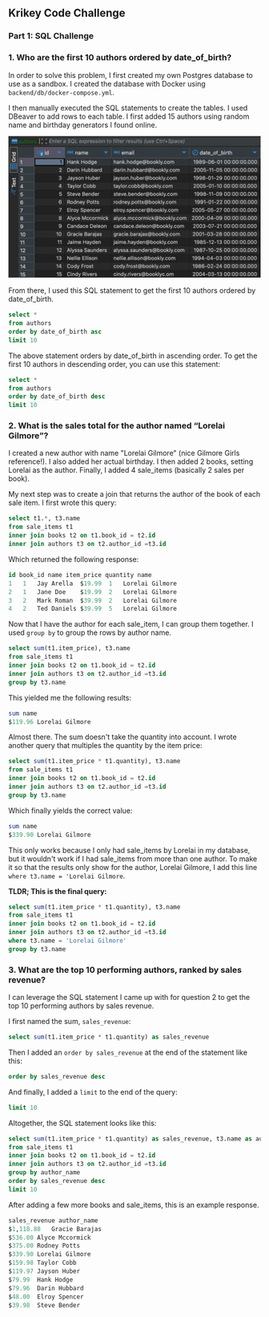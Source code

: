 ## Krikey Code Challenge

### Part 1: SQL Challenge

### 1. Who are the first 10 authors ordered by date_of_birth?

In order to solve this problem, I first created my own Postgres database to use as a sandbox. I created the database with Docker using `backend/db/docker-compose.yml`.

I then manually executed the SQL statements to create the tables. I used DBeaver to add rows to each table. I first added 15 authors using random name and birthday generators I found online.

<img src="images/authors_table.png" />

From there, I used this SQL statement to get the first 10 authors ordered by date_of_birth.

```sql
select *
from authors
order by date_of_birth asc
limit 10
```

The above statement orders by date_of_birth in ascending order. To get the first 10 authors in descending order, you can use this statement:

```sql
select *
from authors
order by date_of_birth desc
limit 10
```

### 2. What is the sales total for the author named “Lorelai Gilmore”?

I created a new author with name "Lorelai Gilmore" (nice Gilmore Girls reference!). I also added her actual birthday. I then added 2 books, setting Lorelai as the author. Finally, I added 4 sale_items (basically 2 sales per book).

My next step was to create a join that returns the author of the book of each sale item. I first wrote this query:

```sql
select t1.*, t3.name
from sale_items t1
inner join books t2 on t1.book_id = t2.id
inner join authors t3 on t2.author_id =t3.id
```

Which returned the following response:

```sql
id book_id name item_price quantity name
1	1	Jay Arella	$19.99	1	Lorelai Gilmore
2	1	Jane Doe	$19.99	2	Lorelai Gilmore
3	2	Mark Roman	$39.99	2	Lorelai Gilmore
4	2	Ted Daniels	$39.99	5	Lorelai Gilmore
```

Now that I have the author for each sale_item, I can group them together. I used `group by` to group the rows by author name.

```sql
select sum(t1.item_price), t3.name
from sale_items t1
inner join books t2 on t1.book_id = t2.id
inner join authors t3 on t2.author_id =t3.id
group by t3.name
```

This yielded me the following results:

```sql
sum name
$119.96	Lorelai Gilmore
```

Almost there. The sum doesn't take the quantity into account. I wrote another query that multiples the quantity by the item price:

```sql
select sum(t1.item_price * t1.quantity), t3.name
from sale_items t1
inner join books t2 on t1.book_id = t2.id
inner join authors t3 on t2.author_id =t3.id
group by t3.name
```

Which finally yields the correct value:

```sql
sum name
$339.90	Lorelai Gilmore
```

This only works because I only had sale_items by Lorelai in my database, but it wouldn't work if I had sale_items from more than one author. To make it so that the results only show for the author, Lorelai Gilmore, I add this line `where t3.name = 'Lorelai Gilmore`.

**TLDR; This is the final query:**

```sql
select sum(t1.item_price * t1.quantity), t3.name
from sale_items t1
inner join books t2 on t1.book_id = t2.id
inner join authors t3 on t2.author_id =t3.id
where t3.name = 'Lorelai Gilmore'
group by t3.name
```

### 3. What are the top 10 performing authors, ranked by sales revenue?

I can leverage the SQL statement I came up with for question 2 to get the top 10 performing authors by sales revenue.

I first named the sum, `sales_revenue`:

```sql
select sum(t1.item_price * t1.quantity) as sales_revenue
```

Then I added an `order by sales_revenue` at the end of the statement like this:

```sql
order by sales_revenue desc
```

And finally, I added a `limit` to the end of the query:

```sql
limit 10
```

Altogether, the SQL statement looks like this:

```sql
select sum(t1.item_price * t1.quantity) as sales_revenue, t3.name as author_name
from sale_items t1
inner join books t2 on t1.book_id = t2.id
inner join authors t3 on t2.author_id =t3.id
group by author_name
order by sales_revenue desc
limit 10
```

After adding a few more books and sale_items, this is an example response.

```sql
sales_revenue author_name
$1,118.88	Gracie Barajas
$536.00	Alyce Mccormick
$375.00	Rodney Potts
$339.90	Lorelai Gilmore
$159.98	Taylor Cobb
$119.97	Jayson Huber
$79.99	Hank Hodge
$79.96	Darin Hubbard
$48.00	Elroy Spencer
$39.98	Steve Bender
```
